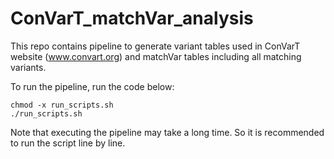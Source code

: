 # ConVarT_matchVar_analysis
This repo contains pipeline to generate variant tables used in ConVarT website (www.convart.org) and matchVar tables including all matching variants.

To run the pipeline, run the code below:

```
chmod -x run_scripts.sh
./run_scripts.sh
```
Note that executing the pipeline may take a long time. So it is recommended to run the script line by line.
